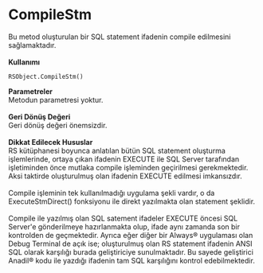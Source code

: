 # CompileStm

Bu metod oluşturulan bir SQL statement ifadenin compile edilmesini sağlamaktadır.\
\
**Kullanımı**

```
RSObject.CompileStm()
```

**Parametreler**\
Metodun parametresi yoktur.\
\
**Geri Dönüş Değeri**\
Geri dönüş değeri önemsizdir.\
\
**Dikkat Edilecek Hususlar**\
RS kütüphanesi boyunca anlatılan bütün SQL statement oluşturma işlemlerinde, ortaya çıkan ifadenin EXECUTE ile SQL Server tarafından işletiminden önce mutlaka compile işleminden geçirilmesi gerekmektedir. Aksi taktirde oluşturulmuş olan ifadenin EXECUTE edilmesi imkansızdır.\
\
Compile işleminin tek kullanılmadığı uygulama şekli vardır, o da ExecuteStmDirect() fonksiyonu ile direkt yazılmakta olan statement şeklidir.\
\
Compile ile yazılmış olan SQL satement ifadeler EXECUTE öncesi SQL Server'e gönderilmeye hazırlanmakta olup, ifade aynı zamanda son bir kontrolden de geçmektedir. Ayrıca eğer diğer bir Always® uygulaması olan Debug Terminal de açık ise; oluşturulmuş olan RS statement ifadenin ANSI SQL olarak karşılığı burada geliştiriciye sunulmaktadır. Bu sayede geliştirici Anadil® kodu ile yazdığı ifadenin tam SQL karşılığını kontrol edebilmektedir.
